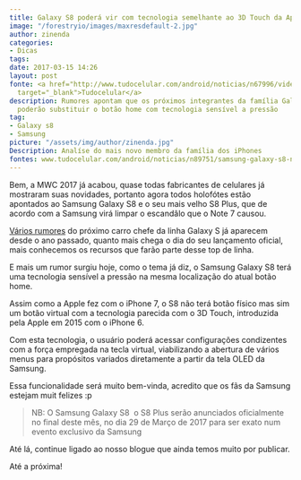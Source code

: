 ```yaml
---
title: Galaxy S8 poderá vir com tecnologia semelhante ao 3D Touch da Apple
image: "/forestryio/images/maxresdefault-2.jpg"
author: zinenda
categories:
- Dicas
tags: 
date: 2017-03-15 14:26
layout: post
fonte: <a href="http://www.tudocelular.com/android/noticias/n67996/videochamadas-no-android-via-booyah-app.html"
  target="_blank">Tudocelular</a>
description: Rumores apontam que os próximos integrantes da família Galaxy da Samsung
  poderão substituir o botão home com tecnologia sensível a pressão
tag:
- Galaxy s8
- Samsung
picture: "/assets/img/author/zinenda.jpg"
Description: Analíse do mais novo membro da família dos iPhones
fontes: www.tudocelular.com/android/noticias/n89751/samsung-galaxy-s8-note-8-tela-sensivel-pressao.html
---
```

Bem, a MWC 2017 já acabou, quase todas fabricantes de celulares já mostraram suas novidades, portanto agora todos holofótes estão apontados ao Samsung Galaxy S8 e o seu mais velho S8 Plus, que de acordo com a Samsung virá limpar o escandâlo que o Note 7 causou.

[Vários rumores](search.freefind.com/find.html?si=79081782&pid=r&n=0&_charset_=UTF-8&bcd=÷&query=s8) do próximo carro chefe da linha Galaxy S já aparecem desde o ano passado, quanto mais chega o dia do seu lançamento oficial, mais conhecemos os recursos que farão parte desse top de linha.

E mais um rumor surgiu hoje, como o tema já diz, o Samsung Galaxy S8 terá uma tecnologia sensível a pressão na mesma localização do atual botão home.

Assim como a Apple fez com o iPhone 7, o S8 não terá botão físico mas sim um botão virtual com a tecnologia parecida com o 3D Touch, introduzida pela Apple em 2015 com o iPhone 6.

Com esta tecnologia, o usuário poderá acessar configurações condizentes com a força empregada na tecla virtual, viabilizando a abertura de vários menus para propósitos variados diretamente a partir da tela OLED da Samsung.  

Essa funcionalidade será muito bem-vinda, acredito que os fãs da Samsung estejam muit felizes :p

> NB: O Samsung Galaxy S8  o S8 Plus serão anunciados oficialmente no final deste mês, no dia 29 de Março de 2017 para ser exato num evento exclusivo da Samsung

Até lá, continue ligado ao nosso blogue que ainda temos muito por publicar.

Até a próxima!